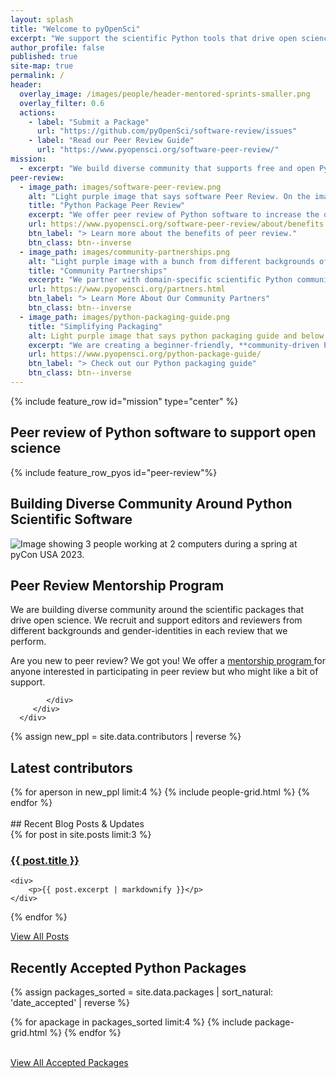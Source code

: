 ```yaml
---
layout: splash
title: "Welcome to pyOpenSci"
excerpt: "We support the scientific Python tools that drive open science through peer review, training and community building."
author_profile: false
published: true
site-map: true
permalink: /
header:
  overlay_image: /images/people/header-mentored-sprints-smaller.png
  overlay_filter: 0.6
  actions:
    - label: "Submit a Package"
      url: "https://github.com/pyOpenSci/software-review/issues"
    - label: "Read our Peer Review Guide"
      url: "https://www.pyopensci.org/software-peer-review/"
mission:
  - excerpt: "We build diverse community that supports free and open Python tools for processing scientific data. We also build technical skills needed to contribute to open source and that support open science. Join our global community."
peer-review:
  - image_path: images/software-peer-review.png
    alt: "Light purple image that says software Peer Review. On the image is a woman at a laptop with a pyOpenSci logo on it and a cup of coffee next to her. There is a very light flower in the bottom right hand corner. "
    title: "Python Package Peer Review"
    excerpt: "We offer peer review of Python software to increase the quality, usability and long term maintenance of the open source tools that drive open science. [JOSS accepts our review as theirs](https://www.pyopensci.org/software-peer-review/partners/joss.html) so you can get the benefits of pyOpenSci and JOSS through one review."
    url: https://www.pyopensci.org/software-peer-review/about/benefits.html
    btn_label: "> Learn more about the benefits of peer review."
    btn_class: btn--inverse
  - image_path: images/community-partnerships.png
    alt: "Light purple image with a bunch from different backgrounds of stick figure people in a slightly darker color. The text on the image at the top says Community Partnerships"
    title: "Community Partnerships"
    excerpt: "We partner with domain-specific scientific Python communities such as [Pangeo](https://www.pyopensci.org/software-peer-review/partners/pangeo.html) who want to review affiliated packages. Through this collaboration, we develop community-specific standards that are used in our reviews to evaluate whether a package meets affiliation requirements. This removes the need for communities to develop their own peer review process."
    url: https://www.pyopensci.org/partners.html
    btn_label: "> Learn More About Our Community Partners"
    btn_class: btn--inverse
  - image_path: images/python-packaging-guide.png
    title: "Simplifying Packaging"
    alt: Light purple image that says python packaging guide and below it says simplifying python packaging. The background is a grey laptop with a hand looking down at the laptop the above.
    excerpt: "We are creating a beginner-friendly, **community-driven Python packaging guide**. Our guide is reviewed by members of the Python Packaging Authority, maintainers of core packaging tools and members of the scientific Python community. It recommends best practices for you to follow when creating a Python package."
    url: https://www.pyopensci.org/python-package-guide/
    btn_label: "> Check out our Python packaging guide"
    btn_class: btn--inverse
---
```


{% include feature_row id="mission" type="center" %}

## Peer review of Python software to support open science

{% include feature_row_pyos id="peer-review"%}

## Building Diverse Community Around Python Scientific Software

<div class="feature__wrapper" markdown="1">
   <div class="feature__item--left">
      <div class="archive__item">
         <div class="archive__item-teaser">
            <img src="/images/people/pyopensci-sprint-pycon-2023.png" alt="Image showing 3 people working at 2 computers during a spring at pyCon USA 2023.">
         </div>
         <div class="archive__item-body">
            <h2 class="archive__item-title">Peer Review Mentorship Program</h2>
            <div class="archive__item-excerpt">
               <p>We are building diverse community around the scientific packages that drive open science. We recruit and support editors and reviewers from different backgrounds and gender-identities in each review that we perform.
            </p>
              Are you new to peer review? We got you!
              We offer a <a href="https://www.pyopensci.org/software-peer-review/how-to/reviewer-guide.html#a-guide-for-new-reviewers">mentorship program </a> for anyone interested in participating in peer review but who might like a bit of support.

            </div>
         </div>
      </div>

   </div>
</div>

{% assign new_ppl = site.data.contributors | reverse %}

## Latest contributors

<div class="entries-grid">
{% for aperson in new_ppl limit:4 %}
    {% include people-grid.html  %}
{% endfor %}
</div>

<br clear="both">

<div class="notice-highlight" markdown="1">
## Recent Blog Posts & Updates

<div class="grid col-3">
  {% for post in site.posts limit:3 %}

  <div class="cards">
  <h3 ><a href="{{ site.baseurl }}{{ post.url}}" rel="permalink">{{ post.title }}</a></h3>

    <div>
        <p>{{ post.excerpt | markdownify }}</p>
    </div>

</div>
{% endfor %}

</div>
<p><a href="/blog/" class="btn btn--info btn--large">View All Posts <i class="fa fa-4 fa-arrow-circle-right" aria-hidden="true"></i></a></p>
</div>


## Recently Accepted Python Packages

{% assign packages_sorted = site.data.packages | sort_natural: 'date_accepted' | reverse %}

<div class="grid">
  {% for apackage in packages_sorted limit:4 %}
    {% include package-grid.html %}
  {% endfor %}
</div>

<br clear="both">

<a href="/python-packages/" class="btn btn--info">View All Accepted Packages <i class="fa fa-4 fa-arrow-circle-right" aria-hidden="true"></i></a>
